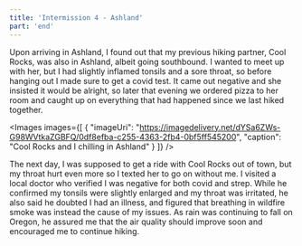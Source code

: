 ```yaml
---
title: 'Intermission 4 - Ashland'
part: 'end'
---
```


<script lang="ts">
import Images from '$lib/components/Images.svelte';
</script>

Upon arriving in Ashland, I found out that my previous hiking partner, Cool Rocks, was also in Ashland, albeit going
southbound. I wanted to meet up with her, but I had slightly inflamed tonsils and a sore throat, so before hanging out I
made sure to get a covid test. It came out negative and she insisted it would be alright, so later that evening we
ordered pizza to her room and caught up on everything that had happened since we last hiked together.

<Images images={[
{
"imageUri": "https://imagedelivery.net/dYSa6ZWs-G98WVtkaZGBFQ/0df8efba-c255-4363-2fb4-0bf5ff545200",
"caption": "Cool Rocks and I chilling in Ashland"
}
]} />

The next day, I was supposed to get a ride with Cool Rocks out of town, but my throat hurt even more so I texted her to
go on without me. I visited a local doctor who verified I was negative for both covid and strep. While he confirmed my
tonsils were slightly enlarged and my throat was irritated, he also said he doubted I had an illness, and figured that
breathing in wildfire smoke was instead the cause of my issues. As rain was continuing to fall on Oregon, he assured me
that the air quality should improve soon and encouraged me to continue hiking.
